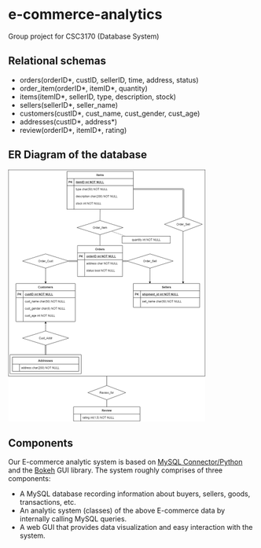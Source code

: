 # e-commerce-analytics
Group project for CSC3170 (Database System)


## Relational schemas
- orders(orderID*, custID, sellerID, time, address, status)
- order_item(orderID*, itemID*, quantity)
- items(itemID*, sellerID, type, description, stock)
- sellers(sellerID*, seller_name)
- customers(custID*, cust_name, cust_gender, cust_age)
- addresses(custID*, address*)
- review(orderID*, itemID*, rating)


## ER Diagram of the database

<img src="./ER_diagram.png" alt="ER_diagram" style="zoom:50%;" />



## Components

Our E-commerce analytic system is based on [MySQL Connector/Python](https://github.com/mysql/mysql-connector-python) and the [Bokeh](https://bokeh.org/) GUI library. The system roughly comprises of three components:

- A MySQL database recording information about buyers, sellers, goods, transactions, etc.
- An analytic system (classes) of the above E-commerce data by internally calling MySQL queries.
- A web GUI that provides data visualization and easy interaction with the system.
